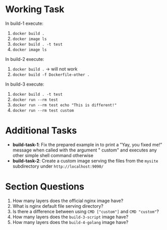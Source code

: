 # Working Task

In build-1 execute:

1. `docker build .`
2. `docker image ls`
3. `docker build . -t test`
4. `docker image ls`

In build-2 execute:

1. `docker build .` -> will not work
2. `docker build -f Dockerfile-other .`

In build-3 execute:
1. `docker build . -t test`
2. `docker run --rm test`
3. `docker run --rm test echo "This is different!"`
4. `docker run --rm test custom`

# Additional Tasks

* **build-task-1**: Fix the prepared example in to print a "Yay, you fixed me!" message when called with the argument "
  custom" and executes any other simple shell command otherwise
* **build-task-2**: Create a custom image serving the files from the `mysite` subdirectory under `http://localhost:9090/`

# Section Questions

1. How many layers does the official nginx image have?
2. What is nginx default file serving directory?
3. Is there a difference between using `CMD ["custom"]` and `CMD "custom"`?
4. How many layers does the `build-3-script` image have?
5. How many layers does the `build-4-golang` image have?
